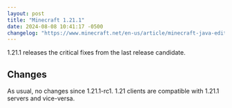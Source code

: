 ```yaml
---
layout: post
title: "Minecraft 1.21.1"
date: 2024-08-08 10:41:17 -0500
changelog: "https://www.minecraft.net/en-us/article/minecraft-java-edition-1-21-1"
---
```


1.21.1 releases the critical fixes from the last release candidate.

## Changes

As usual, no changes since 1.21.1-rc1. 1.21 clients are compatible with 1.21.1 servers and vice-versa.


